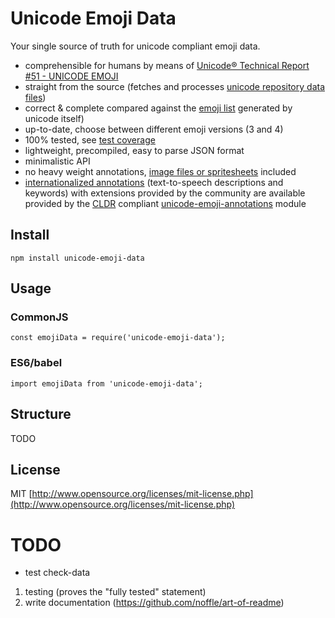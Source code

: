 # Unicode Emoji Data

Your single source of truth for unicode compliant emoji data.
- comprehensible for humans by means of [Unicode® Technical Report #51 - UNICODE EMOJI](http://www.unicode.org/reports/tr51)
- straight from the source (fetches and processes [unicode repository data files](http://unicode.org/Public/emoji/4.0/))
- correct & complete compared against the [emoji list](http://unicode.org/emoji/charts-beta/emoji-list.html) generated by unicode itself)
- up-to-date, choose between different emoji versions (3 and 4)
- 100% tested, see [test coverage](TODO)
- lightweight, precompiled, easy to parse JSON format
- minimalistic API
- no heavy weight annotations, [image files or spritesheets](https://github.com/iamcal/emoji-data) included
- [internationalized annotations](TODO) (text-to-speech descriptions and keywords) with extensions provided by the community are available provided by the [CLDR](http://cldr.unicode.org/) compliant [unicode-emoji-annotations](TODO) module

## Install

`npm install unicode-emoji-data`

## Usage

### CommonJS

`const emojiData = require('unicode-emoji-data');`

### ES6/babel

`import emojiData from 'unicode-emoji-data';`

## Structure

TODO

## License

MIT [http://www.opensource.org/licenses/mit-license.php](http://www.opensource.org/licenses/mit-license.php)

# TODO
- test check-data

1. testing (proves the "fully tested" statement)
2. write documentation (https://github.com/noffle/art-of-readme)
